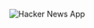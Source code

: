![Hacker News App](https://cl.ly/aa036462c574/Screen%20Recording%202019-07-16%20at%2007.20%20PM.gif "Hacker News App")

